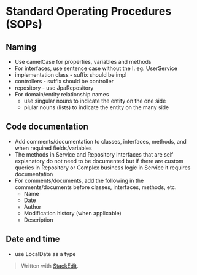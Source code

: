
# Standard Operating Procedures (SOPs)

## Naming

 - Use camelCase for properties, variables and methods
 - For interfaces, use sentence case without the I. eg. UserService
 - implementation class - suffix should be impl 
 - controllers - suffix should be controller
 - repository - use JpaRepository
 - For domain/entity relationship names
	 - use singular nouns to indicate the entity on the one side
	 - plular nouns (lists) to indicate the entity on the many side
## Code documentation
 - Add comments/documentation to classes, interfaces, methods, and when required fields/variables
 - The methods in Service and Repository interfaces that are self explanatory do not need to be documented but if there are custom queries in Repository or Complex business logic in Service it requires documentation
 - For comments/documents, add the following in the comments/documents before classes, interfaces, methods, etc.
	 - Name
	 - Date
	- Author
	- Modification history (when applicable)
	- Description
## Date and time
 - use LocalDate as a type
> Written with [StackEdit](https://stackedit.io/).
<!--stackedit_data:
eyJoaXN0b3J5IjpbMTY2NDY3ODM0NywtMTc0MjIzMjAwLDE0MD
IzNDY5MDksLTE3MjYxMzEyNzksOTcxNzg1MTU3LC04Mzk3NTYx
OTBdfQ==
-->